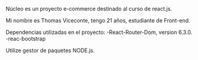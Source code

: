 Núcleo es un proyecto e-commerce destinado al curso de react.js.

Mi nombre es Thomas Viceconte, tengo 21 años, estudiante de Front-end.

Dependencias utilizadas en el proyecto:
-React-Router-Dom, version 6.3.0.
-reac-bootstrap

Utilize gestor de paquetes NODE.js.
